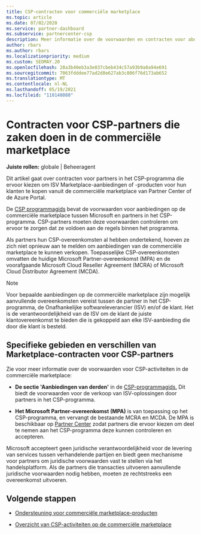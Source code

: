 ```yaml
---
title: CSP-contracten voor commerciële marketplace
ms.topic: article
ms.date: 07/02/2020
ms.service: partner-dashboard
ms.subservice: partnercenter-csp
description: Meer informatie over de voorwaarden en contracten voor abonnementen op ISV-producten van derden die zijn gekocht door CSP-partners in de commerciële marketplace.
author: rbars
ms.author: rbars
ms.localizationpriority: medium
ms.custom: SEOMAY.20
ms.openlocfilehash: 28a3b40eb3a3e037cbeb434c57a93b9a0a94e691
ms.sourcegitcommit: 7063fdddee77ad2d8e627ab3c806f76d173ab652
ms.translationtype: MT
ms.contentlocale: nl-NL
ms.lasthandoff: 05/19/2021
ms.locfileid: "110148088"
---
```

# <a name="contracts-for-csp-partners-doing-business-in-the-commercial-marketplace"></a>Contracten voor CSP-partners die zaken doen in de commerciële marketplace


**Juiste rollen:** globale | Beheeragent

Dit artikel gaat over contracten voor partners in het CSP-programma die ervoor kiezen om ISV Marketplace-aanbiedingen of -producten voor hun klanten te kopen vanuit de commerciële marketplace van Partner Center of de Azure Portal.

De [CSP programmagids](https://go.microsoft.com/fwlink/p/?LinkId=617100) bevat de voorwaarden voor aanbiedingen op de commerciële marketplace tussen Microsoft en partners in het CSP-programma. CSP-partners moeten deze voorwaarden controleren om ervoor te zorgen dat ze voldoen aan de regels binnen het programma.  

Als partners hun CSP-overeenkomsten al hebben ondertekend, hoeven ze zich niet opnieuw aan te melden om aanbiedingen van de commerciële marketplace te kunnen verkopen. Toepasselijke CSP-overeenkomsten omvatten de huidige Microsoft Partner-overeenkomst (MPA) en de voorafgaande Microsoft Cloud Reseller Agreement (MCRA) of Microsoft Cloud Distributor Agreement (MCDA).

>[!NOTE]
> Voor bepaalde aanbiedingen op de commerciële marketplace zijn mogelijk aanvullende overeenkomsten vereist tussen de partner in het CSP-programma, de Onafhankelijke softwareleverancier (ISV) en/of de klant. Het is de verantwoordelijkheid van de ISV om de klant de juiste klantovereenkomst te bieden die is gekoppeld aan elke ISV-aanbieding die door die klant is besteld.

## <a name="specific-marketplace-contract-areas-and-distinctions-for-csp-partners"></a>Specifieke gebieden en verschillen van Marketplace-contracten voor CSP-partners

Zie voor meer informatie over de voorwaarden voor CSP-activiteiten in de commerciële marketplace:

- **De sectie 'Aanbiedingen van derden'** in de [CSP-programmagids.](https://go.microsoft.com/fwlink/p/?LinkId=617100) Dit biedt de voorwaarden voor de verkoop van ISV-oplossingen door partners in het CSP-programma.

- **Het Microsoft Partner-overeenkomst (MPA)** is van toepassing op het CSP-programma, en vervangt de bestaande MCRA en MCDA. De MPA is beschikbaar op [Partner Center](https://partner.microsoft.com/pcv/dashboard/overview) zodat partners die ervoor kiezen om deel te nemen aan het CSP-programma deze kunnen controleren en accepteren.
  
Microsoft accepteert geen juridische verantwoordelijkheid voor de levering van services tussen verhandelende partijen en biedt geen mechanisme voor partners om juridische voorwaarden vast te stellen via het handelsplatform. Als de partners die transacties uitvoeren aanvullende juridische voorwaarden nodig hebben, moeten ze rechtstreeks een overeenkomst uitvoeren.

## <a name="next-steps"></a>Volgende stappen

- [Ondersteuning voor commerciële marketplace-producten](csp-commercial-marketplace-support.md)

- [Overzicht van CSP-activiteiten op de commerciële marketplace](csp-commercial-marketplace-overview.md)
